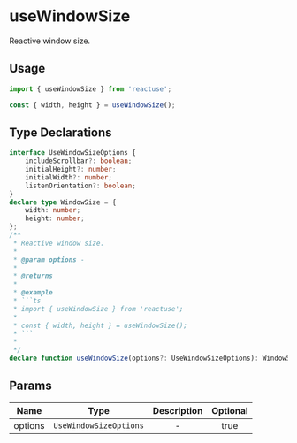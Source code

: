 # useWindowSize

Reactive window size.

## Usage

```ts
import { useWindowSize } from 'reactuse';

const { width, height } = useWindowSize();
```

## Type Declarations

````ts
interface UseWindowSizeOptions {
    includeScrollbar?: boolean;
    initialHeight?: number;
    initialWidth?: number;
    listenOrientation?: boolean;
}
declare type WindowSize = {
    width: number;
    height: number;
};
/**
 * Reactive window size.
 *
 * @param options -
 *
 * @returns
 *
 * @example
 * ```ts
 * import { useWindowSize } from 'reactuse';
 *
 * const { width, height } = useWindowSize();
 * ```
 *
 */
declare function useWindowSize(options?: UseWindowSizeOptions): WindowSize;
````

## Params

|  Name   |          Type          | Description | Optional |
| :-----: | :--------------------: | :---------: | :------: |
| options | `UseWindowSizeOptions` |      -      |   true   |
